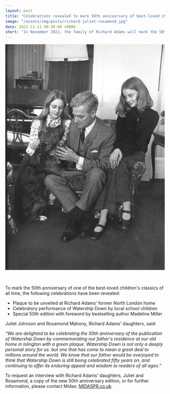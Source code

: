 ```yaml
---
layout: post
title: "Celebrations revealed to mark 50th anniversary of best-loved childrens classic"
image: "/assets/img/posts/richard-juliet-rosamond.jpg"
date: 2022-11-11 08:30:00 +0000
short: "In November 2022, the family of Richard Adams will mark the 50th anniversary of Watership Down, including the unveiling of a plaque at Adams’ former North London home where this beloved book was written."
---
```


![Richard, Juliet and Rosamond](/assets/img/posts/richard-juliet-rosamond.jpg)

<br/>
  
To mark the 50th anniversary of one of the best-loved children's classics of all time, the following celebrations have been revealed:

- Plaque to be unveiled at Richard Adams’ former North London home
- Celebratory performance of Watership Down by local school children
- Special 50th edition with foreword by bestselling author Madeline Miller

Juliet Johnson and Rosamond Mahony, Richard Adams’ daughters, said:

_“We are delighted to be celebrating the 50th anniversary of the publication of Watership Down by commemorating our father's residence at our old home in Islington with a green plaque. Watership Down is not only a deeply personal story for us. but one that has come to mean a great deal to millions around the world. We know that our father would be overjoyed to think that Watership Down is still being celebrated fifty years on, and continuing to offer its enduring appeal and wisdom to readers of all ages.”_

To request an interview with Richard Adams’ daughters, Juliet and Rosamond, a copy of the new 50th anniversary edition, or for further information, please contact Midas: [MIDASPR.co.uk](https://MIDASPR.co.uk).